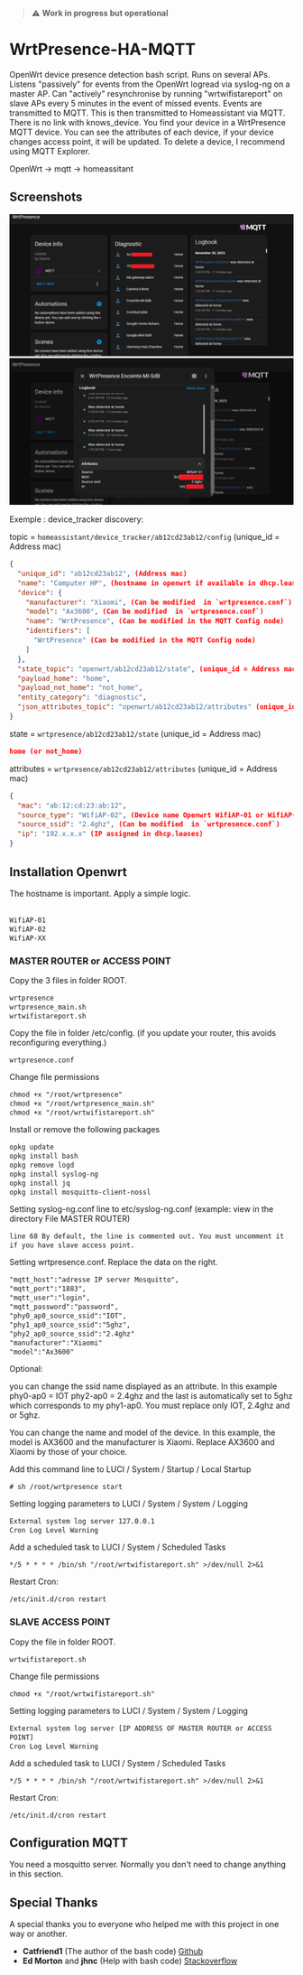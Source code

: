 > :warning: **Work in progress but operational**

# WrtPresence-HA-MQTT

OpenWrt device presence detection bash script. Runs on several APs. Listens "passively" for events from the OpenWrt logread via syslog-ng on a master AP. Can "actively" resynchronise by running "wrtwifistareport" on slave APs every 5 minutes in the event of missed events. Events are transmitted to MQTT. This is then transmitted to Homeassistant via MQTT.
There is no link with knows_device. You find your device in a WrtPresence MQTT device. You can see the attributes of each device, if your device changes access point, it will be updated.
To delete a device, I recommend using MQTT Explorer.

OpenWrt -> mqtt -> homeassitant

## Screenshots

![device](https://raw.githubusercontent.com/dckiller51/WrtPresence-HA-MQTT/master/screenshot/device.png)
![attributes](https://raw.githubusercontent.com/dckiller51/WrtPresence-HA-MQTT/master/screenshot/attributes.png)

Exemple : device_tracker discovery:

topic = `homeassistant/device_tracker/ab12cd23ab12/config` (unique_id = Address mac)

```json
{
  "unique_id": "ab12cd23ab12", (Address mac)
  "name": "Computer HP", (hostname in openwrt if available in dhcp.leases otherwise mac address)
  "device": {
    "manufacturer": "Xiaomi", (Can be modified  in `wrtpresence.conf`)
    "model": "Ax3600", (Can be modified  in `wrtpresence.conf`)
    "name": "WrtPresence", (Can be modified in the MQTT Config node)
    "identifiers": [
      "WrtPresence" (Can be modified in the MQTT Config node)
    ]
  },
  "state_topic": "openwrt/ab12cd23ab12/state", (unique_id = Address mac)
  "payload_home": "home",
  "payload_not_home": "not_home",
  "entity_category": "diagnostic",
  "json_attributes_topic": "openwrt/ab12cd23ab12/attributes" (unique_id = Address mac)
}
```

state = `wrtpresence/ab12cd23ab12/state` (unique_id = Address mac)

```json
home (or not_home)
```

attributes = `wrtpresence/ab12cd23ab12/attributes` (unique_id = Address mac)

```json
{
  "mac": "ab:12:cd:23:ab:12",
  "source_type": "WifiAP-02", (Device name Openwrt WifiAP-01 or WifiAP-02...)
  "source_ssid": "2.4ghz", (Can be modified  in `wrtpresence.conf`)
  "ip": "192.x.x.x" (IP assigned in dhcp.leases)
}
```

## Installation Openwrt

The hostname is important. Apply a simple logic.

```text

WifiAP-01
WifiAP-02
WifiAP-XX
```

### MASTER ROUTER or ACCESS POINT

Copy the 3 files in folder ROOT.

```text
wrtpresence
wrtpresence_main.sh
wrtwifistareport.sh
```

Copy the file in folder /etc/config.
(if you update your router, this avoids reconfiguring everything.)

```text
wrtpresence.conf
```

Change file permissions

```text
chmod +x "/root/wrtpresence"
chmod +x "/root/wrtpresence_main.sh"
chmod +x "/root/wrtwifistareport.sh"
```

Install or remove the following packages

```text
opkg update
opkg install bash
opkg remove logd
opkg install syslog-ng
opkg install jq
opkg install mosquitto-client-nossl
```

Setting syslog-ng.conf line to etc/syslog-ng.conf (example: view in the directory File MASTER ROUTER)

```text
line 68 By default, the line is commented out. You must uncomment it if you have slave access point.
```

Setting wrtpresence.conf. Replace the data on the right.

```text
"mqtt_host":"adresse IP server Mosquitto",
"mqtt_port":"1883",
"mqtt_user":"login",
"mqtt_password":"password",
"phy0_ap0_source_ssid":"IOT",
"phy1_ap0_source_ssid":"5ghz",
"phy2_ap0_source_ssid":"2.4ghz"
"manufacturer":"Xiaomi"
"model":"Ax3600"
```

Optional: 

you can change the ssid name displayed as an attribute.
In this example phy0-ap0 = IOT phy2-ap0 = 2.4ghz and the last is automatically set to 5ghz which corresponds to my phy1-ap0. You must replace only IOT, 2.4ghz and or 5ghz.

You can change the name and model of the device.
In this example, the model is AX3600 and the manufacturer is Xiaomi. Replace AX3600 and Xiaomi by those of your choice.

Add this command line to LUCI / System / Startup / Local Startup

```text
# sh /root/wrtpresence start
```

Setting logging parameters to LUCI / System / System / Logging

```text
External system log server 127.0.0.1
Cron Log Level Warning
```

Add a scheduled task to LUCI / System / Scheduled Tasks

```text
*/5 * * * * /bin/sh "/root/wrtwifistareport.sh" >/dev/null 2>&1
```

Restart Cron:

```text
/etc/init.d/cron restart
```

### SLAVE ACCESS POINT

Copy the file in folder ROOT.

```text
wrtwifistareport.sh
```

Change file permissions

```text
chmod +x "/root/wrtwifistareport.sh"
```

Setting logging parameters to LUCI / System / System / Logging

```text
External system log server [IP ADDRESS OF MASTER ROUTER or ACCESS POINT]
Cron Log Level Warning
```

Add a scheduled task to LUCI / System / Scheduled Tasks

```text
*/5 * * * * /bin/sh "/root/wrtwifistareport.sh" >/dev/null 2>&1
```

Restart Cron:

```text
/etc/init.d/cron restart
```

## Configuration MQTT

You need a mosquitto server. Normally you don't need to change anything in this section.

## Special Thanks

A special thanks you to everyone who helped me with this project in one way or another.

* **Catfriend1** (The author of the bash code) [Github][github]
* **Ed Morton** and **jhnc** (Help with bash code) [Stackoverflow][stackoverflow]

<!-- References -->

[github]: https://github.com/
[stackoverflow]: https://stackoverflow.com/
